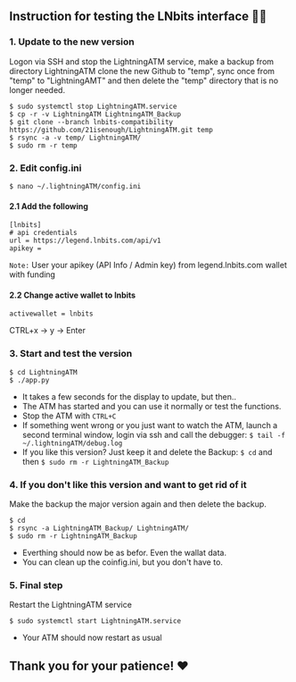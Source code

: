 ## Instruction for testing the LNbits interface 📜🧐

### 1. Update to the new version

Logon via SSH and stop the LightningATM service, make a backup from directory LightningATM clone the new Github to "temp", sync once from "temp" to "LightningAMT" and then delete the "temp" directory that is no longer needed.

    $ sudo systemctl stop LightningATM.service
    $ cp -r -v LightningATM LightningATM_Backup
    $ git clone --branch lnbits-compatibility https://github.com/21isenough/LightningATM.git temp
    $ rsync -a -v temp/ LightningATM/
    $ sudo rm -r temp
    
### 2. Edit config.ini

    $ nano ~/.lightningATM/config.ini

#### 2.1 Add the following

    [lnbits]
    # api credentials
    url = https://legend.lnbits.com/api/v1
    apikey = 

`Note:` User your apikey (API Info / Admin key) from legend.lnbits.com wallet with funding 

#### 2.2 Change active wallet to lnbits

    activewallet = lnbits
    
CTRL+x -> y -> Enter
   
### 3. Start and test the version

    $ cd LightningATM
    $ ./app.py

- It takes a few seconds for the display to update, but then..
- The ATM has started and you can use it normally or test the functions.
- Stop the ATM with `CTRL+C`
- If something went wrong or you just want to watch the ATM, launch a second terminal window, login via ssh and call the debugger: `$ tail -f ~/.lightningATM/debug.log`
- If you like this version? Just keep it and delete the Backup: `$ cd` and then `$ sudo rm -r LightningATM_Backup`

### 4. If you don't like this version and want to get rid of it 

Make the backup the major version again and then delete the backup.

    $ cd
    $ rsync -a LightningATM_Backup/ LightningATM/
    $ sudo rm -r LightningATM_Backup

- Everthing should now be as befor. Even the wallat data.
- You can clean up the coinfig.ini, but you don't have to.

### 5. Final step

Restart the LightningATM service

    $ sudo systemctl start LightningATM.service

- Your ATM should now restart as usual

## Thank you for your patience! ❤
